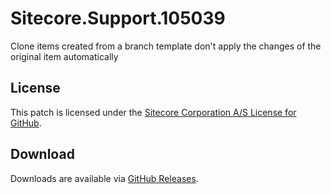 # Sitecore.Support.105039
Clone items created from a branch template don't apply the changes of the original item automatically

## License  
This patch is licensed under the [Sitecore Corporation A/S License for GitHub](https://github.com/sitecoresupport/Sitecore.Support.105039/blob/master/LICENSE).  

## Download  
Downloads are available via [GitHub Releases](https://github.com/sitecoresupport/Sitecore.Support.105039/releases).  
